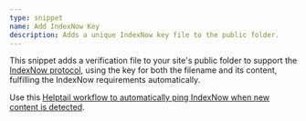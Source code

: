 ```yaml
---
type: snippet
name: Add IndexNow Key
description: Adds a unique IndexNow key file to the public folder.
---
```


This snippet adds a verification file to your site's public folder to support the [IndexNow protocol](https://www.indexnow.org/), using the key for both the filename and its content, fulfilling the IndexNow requirements automatically.

Use this [Helptail workflow to automatically ping IndexNow when new content is detected](https://helptail.com/tails/article-to-indexnow/).
